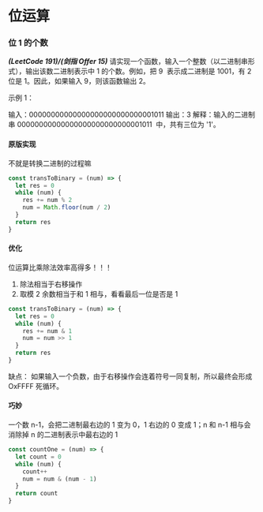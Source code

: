 # 位运算

### 位 1 的个数

**_(LeetCode 191)/(剑指 Offer 15)_**
请实现一个函数，输入一个整数（以二进制串形式），输出该数二进制表示中 1 的个数。例如，把 9  表示成二进制是 1001，有 2 位是 1。因此，如果输入 9，则该函数输出 2。

示例 1：

输入：00000000000000000000000000001011
输出：3
解释：输入的二进制串 00000000000000000000000000001011  中，共有三位为 '1'。

#### 原版实现

不就是转换二进制的过程嘛

```js
const transToBinary = (num) => {
  let res = 0
  while (num) {
    res += num % 2
    num = Math.floor(num / 2)
  }
  return res
}
```

#### 优化

位运算比乘除法效率高得多！！！

1. 除法相当于右移操作
2. 取模 2 余数相当于和 1 相与，看看最后一位是否是 1

```js
const transToBinary = (num) => {
  let res = 0
  while (num) {
    res += num & 1
    num = num >> 1
  }
  return res
}
```

缺点： 如果输入一个负数，由于右移操作会连着符号一同复制，所以最终会形成 OxFFFF 死循环。

#### 巧妙

一个数 n-1，会把二进制最右边的 1 变为 0，1 右边的 0 变成 1；n 和 n-1 相与会消除掉 n 的二进制表示中最右边的 1

```js
const countOne = (num) => {
  let count = 0
  while (num) {
    count++
    num = num & (num - 1)
  }
  return count
}
```
